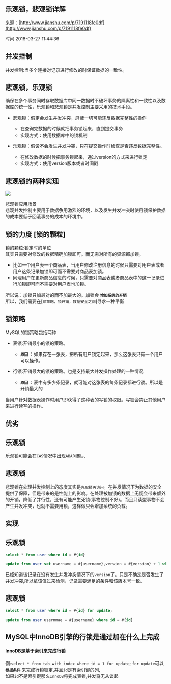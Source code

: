 ## 乐观锁，悲观锁详解

来源：[http://www.jianshu.com/p/7191118fe0df](http://www.jianshu.com/p/7191118fe0df)

时间 2018-03-27 11:44:36

 
## 并发控制
 
并发控制:当多个连接对记录进行修改的时保证数据的一致性。   
## 悲观锁，乐观锁
 
确保在多个事务同时存取数据库中同一数据时不破坏事务的隔离性和一致性以及数据库的统一性，乐观锁和悲观锁是并发控制主要采用的技术手段。   

* 悲观锁：假定会发生并发冲突，屏蔽一切可能违反数据完整性的操作 
    * 在查询完数据的时候就把事务锁起来，直到提交事务 
    * 实现方式：使用数据库中的锁机制 
   
* 乐观锁：假设不会发生并发冲突，只在提交操作时检查是否违反数据完整性。 
    * 在修改数据的时候把事务锁起来，通过version的方式来进行锁定 
    * 实现方式：使用version版本或者时间戳 
   
## 悲观锁的两种实现

![][0]
 
悲观锁应用场景   
悲观并发控制主要用于数据争用激烈的环境，以及发生并发冲突时使用锁保护数据的成本要低于回滚事务的成本的环境中。   
## 锁的力度 [锁的颗粒]
 
锁的颗粒:锁定时的单位   
其实只需要对修改的数据精确加锁即可。而无需对所有的资源都加锁。   

* 比如一个用户表一个商品表，当用户修改注册信息的时候只需要对用户表或者用户这条记录加锁即可而不需要对商品表加锁。    
* 同理用户在更新商品信息的时候，只需要对商品表或者商品表中的这一记录进行加锁即可而不需要对用户表也加锁。    
 
所以说：加锁只加最对的而不加最大的。加锁会 **`增加系统的开销`**    
所以，我们需要在[`锁策略，锁开销，数据安全之间`]寻求一种平衡   
## 锁策略
 
MySQL的锁策略包括两种   

* 表锁:开销最小的锁的策略。 
    * **`原因`**  ：如果存在一张表，把所有用户锁定起来，那么这张表只有一个用户可以操作。  
   
* 行锁:开销最大的锁的策略。也是支持最大并发操作处理的一种情况 
    * **`原因`**  ：表中有多少条记录，就可能对这张表的每条记录都进行锁。所以是开销最大的  
   
当用户针对数据表操作时用户即获得了这种表的写锁的权限。写锁会禁止其他用户来进行读写的操作。   
## 优劣
 
## 乐观锁
 
乐观锁可能会在`CAS`情况中出现`ABA`问题。、   
## 悲观锁
 
悲观锁在处理并发控制上的态度其实是`先取锁再访问`。在并发情况下为数据的安全提供了保障，但是带来的是性能上的影响。在处理被加锁的数据上无疑会带来额外的开销，降低了并行性，还有可能产生死锁(事物控制不好)。而且只读型事物不会产生并发冲突，也就不需要用锁，这样做只会增加系统的负载。   
## 实现
 
## 乐观锁
 
```sql
select * from user where id = #{id}

update from user set username = #{username},version = #{version} + 1 where id = #{id} and version = #{version};
```
 
已经知道该记录在没有发生并发冲突情况下的`version`了。只是不确定是否发生了并发冲突,所以拿该值过来检测，记录需要满足的条件和该版本号一致。   
## 悲观锁
 
```sql
select * from user where id = #{id} for update;

update from user usernmae = #{username} where id = #{id}
```
 
## MySQL中InnoDB引擎的行锁是通过加在什么上完成
 
#### InnoDB是基于索引来完成行锁
 
例:`select * from tab_with_index where id = 1 for update`;   `for update`可以 **`根据条件`**  来完成行锁锁定,并且`id`是有索引键的列,   
如果`id`不是索引键那么`InnoDB`将完成表锁,并发将无从谈起   


[0]: ./img/I3eYZz3.jpg